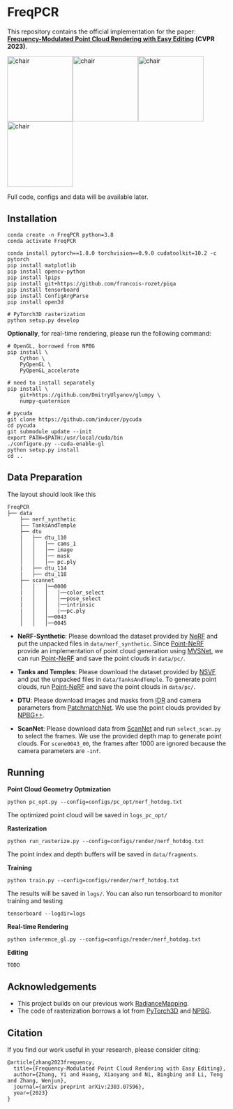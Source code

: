 # FreqPCR
<!-- # Frequency-Modulated Point Cloud Rendering with Easy Editing -->

This repository contains the official implementation for the paper: **[Frequency-Modulated Point Cloud Rendering with Easy Editing](https://arxiv.org/abs/2303.07596) (CVPR 2023)**.

<img src="image/hotdog_chair.gif" width = "150" height = "150" alt="chair" /><img src="image/lego_chair.gif" width = "150" height = "150" alt="chair" /><img src="image/family_ficus.gif" width = "150" height = "150" alt="chair" /><img src="image/materials_drums.gif" width = "150" height = "150" alt="chair" />
 
Full code, configs and data will be available later.

## Installation

```
conda create -n FreqPCR python=3.8
conda activate FreqPCR

conda install pytorch==1.8.0 torchvision==0.9.0 cudatoolkit=10.2 -c pytorch
pip install matplotlib
pip install opencv-python
pip install lpips
pip install git+https://github.com/francois-rozet/piqa
pip install tensorboard
pip install ConfigArgParse
pip install open3d

# PyTorch3D rasterization
python setup.py develop
```
<!-- We provide two ways for point cloud rasterization.
**For headless servers**, we recommend running the following command to install the rasterization module provided by [PyTorch3D](https://github.com/facebookresearch/pytorch3d): -->

**Optionally**, for real-time rendering, please run the following command:
```
# OpenGL, borrowed from NPBG
pip install \
    Cython \
    PyOpenGL \
    PyOpenGL_accelerate

# need to install separately
pip install \
    git+https://github.com/DmitryUlyanov/glumpy \
    numpy-quaternion

# pycuda
git clone https://github.com/inducer/pycuda
cd pycuda
git submodule update --init
export PATH=$PATH:/usr/local/cuda/bin
./configure.py --cuda-enable-gl
python setup.py install
cd ..
```

## Data Preparation

The layout should look like this

```
FreqPCR
├── data
    ├── nerf_synthetic
    ├── TanksAndTemple
    ├── dtu
    |   ├── dtu_110
    │   │   │── cams_1
    │   │   │── image
    │   │   │── mask
    │   │   │── pc.ply
    |   ├── dtu_114
    |   ├── dtu_118
    ├── scannet
    │   │   │──0000
    |   │   │   │──color_select
    |   │   │   │──pose_select
    |   │   │   |──intrinsic
    |   │   │   |──pc.ply
    │   │   │──0043
    │   │   │──0045
```

- **NeRF-Synthetic**: Please download the dataset provided by [NeRF](https://github.com/bmild/nerf) and put the unpacked files in ``data/nerf_synthetic``. 
Since [Point-NeRF](https://github.com/Xharlie/pointnerf) provide an implementation of point cloud generation using [MVSNet](https://github.com/YoYo000/MVSNet), we can run [Point-NeRF](https://github.com/Xharlie/pointnerf) and save the point clouds in ``data/pc/``.

- **Tanks and Temples**: Please download the dataset provided by [NSVF](https://dl.fbaipublicfiles.com/nsvf/dataset/TanksAndTemple.zip) and put the unpacked files in ``data/TanksAndTemple``. To generate point clouds, run [Point-NeRF](https://github.com/Xharlie/pointnerf) and save the point clouds in ``data/pc/``.

- **DTU**: Please download images and masks from [IDR](https://github.com/lioryariv/idr) and camera parameters from [PatchmatchNet](https://github.com/FangjinhuaWang/PatchmatchNet). We use the point clouds provided by [NPBG++](https://github.com/rakhimovv/npbgpp).

- **ScanNet**: Please download data from [ScanNet](http://www.scan-net.org/) and run ``select_scan.py`` to select the frames. We use the provided depth map to generate point clouds.
For ``scene0043_00``, the frames after 1000 are ignored because the camera parameters are ``-inf``.

## Running

**Point Cloud Geometry Optmization**
```
python pc_opt.py --config=configs/pc_opt/nerf_hotdog.txt
```
The optimized point cloud will be saved in ``logs_pc_opt/``

**Rasterization**
```
python run_rasterize.py --config=configs/render/nerf_hotdog.txt
```
<!-- This is PyTorch3D rasterization for headless computers.  -->
The point index and depth buffers will be saved in ``data/fragments``.

**Training**

```
python train.py --config=configs/render/nerf_hotdog.txt
```
The results will be saved in ``logs/``. You can also run tensorboard to monitor training and testing

```
tensorboard --logdir=logs
```

**Real-time Rendering**
```
python inference_gl.py --config=configs/render/nerf_hotdog.txt
```

**Editing**
```
TODO
```


## Acknowledgements
- This project builds on our previous work [RadianceMapping](https://github.com/seanywang0408/RadianceMapping).
- The code of rasterization borrows a lot from [PyTorch3D](https://github.com/facebookresearch/pytorch3d) and [NPBG](https://github.com/alievk/npbg).

## Citation
If you find our work useful in your research, please consider citing:
```
@article{zhang2023frequency,
  title={Frequency-Modulated Point Cloud Rendering with Easy Editing},
  author={Zhang, Yi and Huang, Xiaoyang and Ni, Bingbing and Li, Teng and Zhang, Wenjun},
  journal={arXiv preprint arXiv:2303.07596},
  year={2023}
}
```
